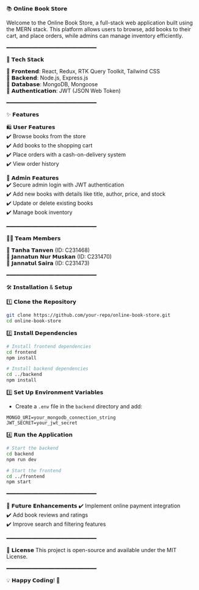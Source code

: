 📚 𝗢𝗻𝗹𝗶𝗻𝗲 𝗕𝗼𝗼𝗸 𝗦𝘁𝗼𝗿𝗲

Welcome to the Online Book Store, a full-stack web application built using the MERN stack. This platform allows users to browse, add books to their cart, and place orders, while admins can manage inventory efficiently.

━━━━━━━━━━━━━━━━━━━━━━━━━━━━

🚀 𝗧𝗲𝗰𝗵 𝗦𝘁𝗮𝗰𝗸

🔹 𝗙𝗿𝗼𝗻𝘁𝗲𝗻𝗱: React, Redux, RTK Query Toolkit, Tailwind CSS  
🔹 𝗕𝗮𝗰𝗸𝗲𝗻𝗱: Node.js, Express.js  
🔹 𝗗𝗮𝘁𝗮𝗯𝗮𝘀𝗲: MongoDB, Mongoose  
🔹 𝗔𝘂𝘁𝗵𝗲𝗻𝘁𝗶𝗰𝗮𝘁𝗶𝗼𝗻: JWT (JSON Web Token)

━━━━━━━━━━━━━━━━━━━━━━━━━━━━

✨ 𝗙𝗲𝗮𝘁𝘂𝗿𝗲𝘀

🛍️ 𝗨𝘀𝗲𝗿 𝗙𝗲𝗮𝘁𝘂𝗿𝗲𝘀  
✔️ Browse books from the store  
✔️ Add books to the shopping cart  
✔️ Place orders with a cash-on-delivery system  
✔️ View order history  

🔑 𝗔𝗱𝗺𝗶𝗻 𝗙𝗲𝗮𝘁𝘂𝗿𝗲𝘀  
✔️ Secure admin login with JWT authentication  
✔️ Add new books with details like title, author, price, and stock  
✔️ Update or delete existing books  
✔️ Manage book inventory  

━━━━━━━━━━━━━━━━━━━━━━━━━━━━

👨‍💻 𝗧𝗲𝗮𝗺 𝗠𝗲𝗺𝗯𝗲𝗿𝘀

🔹 𝗧𝗮𝗻𝗵𝗮 𝗧𝗮𝗻𝘃𝗲𝗻 (ID: C231468)  
🔹 𝗝𝗮𝗻𝗻𝗮𝘁𝘂𝗻 𝗡𝘂𝗿 𝗠𝘂𝘀𝗸𝗮𝗻 (ID: C231470)  
🔹 𝗝𝗮𝗻𝗻𝗮𝘁𝘂𝗹 𝗦𝗮𝗶𝗿𝗮 (ID: C231473)  

━━━━━━━━━━━━━━━━━━━━━━━━━━━━

🛠️ 𝗜𝗻𝘀𝘁𝗮𝗹𝗹𝗮𝘁𝗶𝗼𝗻 & 𝗦𝗲𝘁𝘂𝗽

1️⃣ 𝗖𝗹𝗼𝗻𝗲 𝘁𝗵𝗲 𝗥𝗲𝗽𝗼𝘀𝗶𝘁𝗼𝗿𝘆  
   ```bash
   git clone https://github.com/your-repo/online-book-store.git
   cd online-book-store
   ```

2️⃣ 𝗜𝗻𝘀𝘁𝗮𝗹𝗹 𝗗𝗲𝗽𝗲𝗻𝗱𝗲𝗻𝗰𝗶𝗲𝘀  
   ```bash
   # Install frontend dependencies
   cd frontend
   npm install
   
   # Install backend dependencies
   cd ../backend
   npm install
   ```

3️⃣ 𝗦𝗲𝘁 𝗨𝗽 𝗘𝗻𝘃𝗶𝗿𝗼𝗻𝗺𝗲𝗻𝘁 𝗩𝗮𝗿𝗶𝗮𝗯𝗹𝗲𝘀  
   - Create a `.env` file in the `backend` directory and add:  
   ```
   MONGO_URI=your_mongodb_connection_string
   JWT_SECRET=your_jwt_secret
   ```

4️⃣ 𝗥𝘂𝗻 𝘁𝗵𝗲 𝗔𝗽𝗽𝗹𝗶𝗰𝗮𝘁𝗶𝗼𝗻  
   ```bash
   # Start the backend
   cd backend
   npm run dev
   
   # Start the frontend
   cd ../frontend
   npm start
   ```

━━━━━━━━━━━━━━━━━━━━━━━━━━━━

🚀 𝗙𝘂𝘁𝘂𝗿𝗲 𝗘𝗻𝗵𝗮𝗻𝗰𝗲𝗺𝗲𝗻𝘁𝘀
✔️ Implement online payment integration  
✔️ Add book reviews and ratings  
✔️ Improve search and filtering features  

━━━━━━━━━━━━━━━━━━━━━━━━━━━━

📜 𝗟𝗶𝗰𝗲𝗻𝘀𝗲
This project is open-source and available under the MIT License.

━━━━━━━━━━━━━━━━━━━━━━━━━━━━

💡 𝗛𝗮𝗽𝗽𝘆 𝗖𝗼𝗱𝗶𝗻𝗴! 🚀
